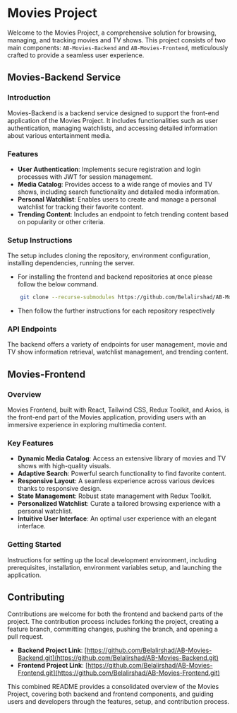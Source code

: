# Movies Project

Welcome to the Movies Project, a comprehensive solution for browsing, managing, and tracking movies and TV shows. This project consists of two main components: `AB-Movies-Backend` and `AB-Movies-Frontend`, meticulously crafted to provide a seamless user experience.

## Movies-Backend Service

### Introduction

Movies-Backend is a backend service designed to support the front-end application of the Movies Project. It includes functionalities such as user authentication, managing watchlists, and accessing detailed information about various entertainment media.

### Features

- **User Authentication**: Implements secure registration and login processes with JWT for session management.
- **Media Catalog**: Provides access to a wide range of movies and TV shows, including search functionality and detailed media information.
- **Personal Watchlist**: Enables users to create and manage a personal watchlist for tracking their favorite content.
- **Trending Content**: Includes an endpoint to fetch trending content based on popularity or other criteria.

### Setup Instructions

The setup includes cloning the repository, environment configuration, installing dependencies, running the server.

- For installing the frontend and backend repositories at once please follow the below command.

```bash
    git clone --recurse-submodules https://github.com/Belalirshad/AB-Movies.git
```

- Then follow the further instructions for each repository respectively

### API Endpoints

The backend offers a variety of endpoints for user management, movie and TV show information retrieval, watchlist management, and trending content.

## Movies-Frontend

### Overview

Movies Frontend, built with React, Tailwind CSS, Redux Toolkit, and Axios, is the front-end part of the Movies application, providing users with an immersive experience in exploring multimedia content.

### Key Features

- **Dynamic Media Catalog**: Access an extensive library of movies and TV shows with high-quality visuals.
- **Adaptive Search**: Powerful search functionality to find favorite content.
- **Responsive Layout**: A seamless experience across various devices thanks to responsive design.
- **State Management**: Robust state management with Redux Toolkit.
- **Personalized Watchlist**: Curate a tailored browsing experience with a personal watchlist.
- **Intuitive User Interface**: An optimal user experience with an elegant interface.

### Getting Started

Instructions for setting up the local development environment, including prerequisites, installation, environment variables setup, and launching the application.

## Contributing

Contributions are welcome for both the frontend and backend parts of the project. The contribution process includes forking the project, creating a feature branch, committing changes, pushing the branch, and opening a pull request.

- **Backend Project Link**: [https://github.com/Belalirshad/AB-Movies-Backend.git](https://github.com/Belalirshad/AB-Movies-Backend.git)
- **Frontend Project Link**: [https://github.com/Belalirshad/AB-Movies-Frontend.git](https://github.com/Belalirshad/AB-Movies-Frontend.git)

This combined README provides a consolidated overview of the Movies Project, covering both backend and frontend components, and guiding users and developers through the features, setup, and contribution process.
